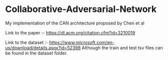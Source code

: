 # Collaborative-Adversarial-Network
My implementation of the CAN architecture proposed by Chen et al

Link to the paper :- https://dl.acm.org/citation.cfm?id=3210019

Link to the dataset :- https://www.microsoft.com/en-us/download/details.aspx?id=52398
Although the train and test tsv files can be found in the dataset folder.

